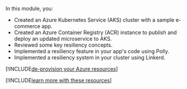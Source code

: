 In this module, you:

* Created an Azure Kubernetes Service (AKS) cluster with a sample e-commerce app.
* Created an Azure Container Registry (ACR) instance to publish and deploy an updated microservice to AKS.
* Reviewed some key resiliency concepts.
* Implemented a resiliency feature in your app's code using Polly.
* Implemented a resiliency system in your cluster using Linkerd.

[!INCLUDE[de-provision your Azure resources](../../includes/microservices/remove-az-resources.md)]

[!INCLUDE[learn more with these resources](../../includes/microservices/learn-more.md)]
